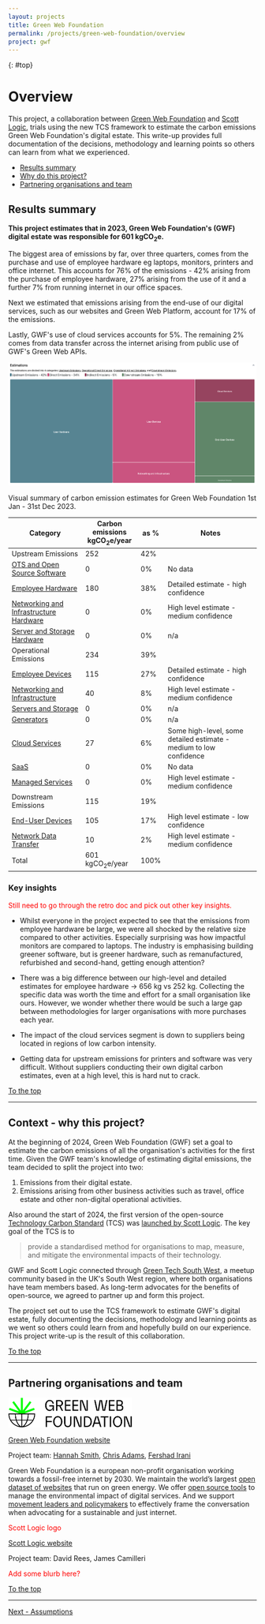 ```yaml
---
layout: projects
title: Green Web Foundation
permalink: /projects/green-web-foundation/overview
project: gwf
---
```


{: #top}

# Overview

This project, a collaboration between [Green Web Foundation](https://www.thegreenwebfoundation.org/) and [Scott Logic](https://www.scottlogic.com/), trials using the new TCS framework to estimate the carbon emissions Green Web Foundation's digital estate. This write-up provides full documentation of the decisions, methodology and learning points so others can learn from what we experienced.

- [Results summary](#results-summary)
- [Why do this project?](#context---why-this-project)
- [Partnering organisations and team](#partnering-organisations-and-team)

## Results summary

**This project estimates that in 2023, Green Web Foundation's (GWF) digital estate was responsible for 601 kgCO<sub>2</sub>e.**

The biggest area of emissions by far, over three quarters, comes from the purchase and use of employee hardware eg laptops, monitors, printers and office internet. This accounts for 76% of the emissions - 42% arising from the purchase of employee hardware, 27% arising from the use of it and a further 7% from running internet in our office spaces. 

Next we estimated that emissions arising from the end-use of our digital services, such as our websites and Green Web Platform, account for 17% of the emissions. 

Lastly, GWF's use of cloud services accounts for 5%. The remaining 2% comes from data transfer across the internet arising from public use of GWF's Green Web APIs.

![GWF Emissions Treemap](/assets/images/projects/GWF/gwf-emissions-treemap.png)
<p class="italic text-center">Visual summary of carbon emission estimates for Green Web Foundation 1st Jan - 31st Dec 2023.</p>

<div class="gwf-results-table"></div>

| Category | Carbon emissions<br/>kgCO<sub>2</sub>e/year | as % | Notes |
| --- | --- | --- |  --- | 
| Upstream Emissions | 252 | 42% | |
| [OTS and Open Source Software](/projects/green-web-foundation/upstream#software) | <span class="text-charcoal-300">0</span> | <span class="text-charcoal-300">0%</span> | No data |
| [Employee Hardware](/projects/green-web-foundation/upstream#employee-hardware) | 180 | 38% | Detailed estimate - high confidence |
| [Networking and Infrastructure Hardware](/projects/green-web-foundation/upstream#networking-and-infrastructure-hardware) | <span class="text-charcoal-300">0</span> | <span class="text-charcoal-300">0%</span> | High level estimate - medium confidence |
| [Server and Storage Hardware](/projects/green-web-foundation/upstream#servers-and-storage-hardware) | <span class="text-charcoal-300">0</span> | <span class="text-charcoal-300">0%</span> | <span class="text-charcoal-300">n/a</span> |
| Operational Emissions | 234 | 39% | |
| [Employee Devices](/projects/green-web-foundation/operational#employee-devices) | 115 | 27% | Detailed estimate - high confidence |
| [Networking and Infrastructure](/projects/green-web-foundation/operational#networking-and-infrastructure) | 40 | 8% | High level estimate - medium confidence |
| [Servers and Storage](/projects/green-web-foundation/operational#servers-and-storage) | <span class="text-charcoal-300">0</span> | <span class="text-charcoal-300">0%</span> | <span class="text-charcoal-300">n/a</span> |
| [Generators](/projects/green-web-foundation/operational#generators) | <span class="text-charcoal-300">0</span> | <span class="text-charcoal-300">0%</span> | <span class="text-charcoal-300">n/a</span> |
| [Cloud Services](/projects/green-web-foundation/operational#cloud-services) | 27 | 6% | Some high-level, some detailed estimate - medium to low confidence |
| [SaaS](/projects/green-web-foundation/operational#saas-services) | <span class="text-charcoal-300">0</span> | <span class="text-charcoal-300">0%</span> | No data |
| [Managed Services](/projects/green-web-foundation/operational#managed-services) | <span class="text-charcoal-300">0</span> | <span class="text-charcoal-300">0%</span> | High level estimate - medium confidence |
| Downstream Emissions | 115 | 19% | |
| [End-User Devices](/projects/green-web-foundation/downstream#end-user-devices) | 105 | 17% | High level estimate - low confidence |
| [Network Data Transfer](/projects/green-web-foundation/downstream#network-data-transfer) | 10 | 2% | High level estimate - medium confidence |
| Total | 601 kgCO<sub>2</sub>e/year | 100% |

### Key insights

<span style="color: red">Still need to go through the retro doc and pick out other key insights.</span>

* Whilst everyone in the project expected to see that the emissions from employee hardware be large, we were all shocked by the relative size compared to other activities. Especially surprising was how impactful monitors are compared to laptops. The industry is emphasising building greener software, but is greener hardware, such as remanufactured, refurbished and second-hand, getting enough attention?

* There was a big difference between our high-level and detailed estimates for employee hardware -> 656 kg vs 252 kg. Collecting the specific data was worth the time and effort for a small organisation like ours. However, we wonder whether there would be such a large gap between methodologies for larger organisations with more purchases each year.

* The impact of the cloud services segment is down to suppliers being located in regions of low carbon intensity.

* Getting data for upstream emissions for printers and software was very difficult. Without suppliers conducting their own digital carbon estimates, even at a high level, this is hard nut to crack.


[To the top](#top)

---

## Context - why this project?

At the beginning of 2024, Green Web Foundation (GWF) set a goal to estimate the carbon emissions of all the organisation's activities for the first time. Given the GWF team's knowledge of estimating digital emissions, the team decided to split the project into two:

1. Emissions from their digital estate.
2. Emissions arising from other business activities such as travel, office estate and other non-digital operational activities.

Also around the start of 2024, the first version of the open-source [Technology Carbon Standard](https://www.techcarbonstandard.org/) (TCS) was [launched by Scott Logic](https://blog.scottlogic.com/2024/02/13/announcing-the-proposed-technology-carbon-standard.html). The key goal of the TCS is to

> provide a standardised method for organisations to map, measure, and mitigate the environmental impacts of their technology.

GWF and Scott Logic connected through [Green Tech South West](https://greentechsouthwest.org/), a meetup community based in the UK's South West region, where both organisations have team members based. As long-term advocates for the benefits of open-source, we agreed to partner up and form this project. 

The project set out to use the TCS framework to estimate GWF's digital estate, fully documenting the decisions, methodology and learning points as we went so others could learn from and hopefully build on our experience. This project write-up is the result of this collaboration.

[To the top](#top)

---

## Partnering organisations and team

<div class="flex gap-8">

<div class="basis-1/2">

<img style="height:60px" src="/assets/images/projects/GWF/GWF-logo.svg">

<a href="https://www.thegreenwebfoundation.org/">Green Web Foundation website</a>

<p>Project team: <a href="https://www.linkedin.com/in/hanopcan/">Hannah Smith</a>, <a href="https://www.linkedin.com/in/mrchrisadams/">Chris Adams</a>, <a href="https://www.linkedin.com/in/fershad/">Fershad Irani</a></p>

<p>Green Web Foundation is a european non-profit organisation working towards a fossil-free internet by 2030. We maintain the world’s largest <a href="https://www.thegreenwebfoundation.org/green-web-datasets/">open dataset of websites</a> that run on green energy. We offer <a href="https://www.thegreenwebfoundation.org/tools/">open source tools</a> to manage the environmental impact of digital services. And we support <a href="https://www.thegreenwebfoundation.org/fellowships">movement leaders and policymakers</a> to effectively frame the conversation when advocating for a sustainable and just internet.</p>

</div>

<div class="basis-1/2">

<p><span style="color: red;">Scott Logic logo</span></p>

<p><a href="https://www.scottlogic.com/">Scott Logic website</a></p>

<p>Project team: David Rees, James Camilleri</p>

<p><span style="color: red;">Add some blurb here?</span></p>



</div>
</div>

[To the top](#top)

---
[Next - Assumptions](assumptions)

